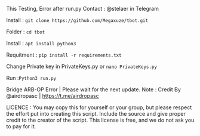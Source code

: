 This Testing, Error after run.py Contact : @stelaer in Telegram

Install : ```git clone https://github.com/Megaxuze/tbot.git```

Folder : ```cd tbot```

Install : ```apt install python3```

Requitment : ```pip install -r requirements.txt```

Change Private key in PrivateKeys.py or ```nano PrivateKeys.py```

Run :```Python3 run.py```

Bridge ARB-OP Error | Please wait for the next update.
Note :  Credit By @airdropasc | https://t.me/airdropasc

LICENCE :
You may copy this for yourself or your group, but please respect the effort put into creating this script. Include the source and give proper credit to the creator of the script. This license is free, and we do not ask you to pay for it.
